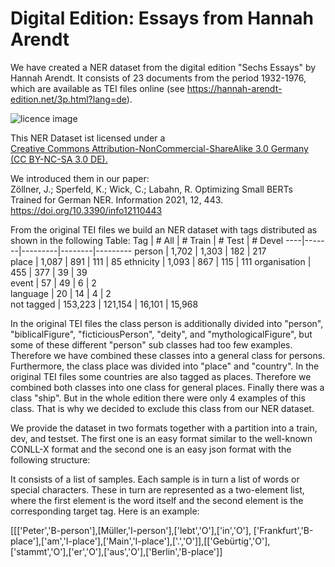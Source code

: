 # Digital Edition: Essays from Hannah Arendt
We have created a NER dataset from the digital edition "Sechs Essays" by Hannah Arendt. It consists of 23 documents from the period 1932-1976, which are available as TEI files online (see https://hannah-arendt-edition.net/3p.html?lang=de). 

![licence image](https://upload.wikimedia.org/wikipedia/commons/c/ce/Cc-by-nc-sa_euro_icon.svg "License")

This NER Dataset ist licensed under a  
[Creative Commons Attribution-NonCommercial-ShareAlike 3.0 Germany (CC BY-NC-SA 3.0 DE).](http://creativecommons.org/licenses/by-nc-sa/3.0/de/)

We introduced them in our paper:<br/>
Zöllner, J.; Sperfeld, K.; Wick, C.; Labahn, R. Optimizing Small BERTs Trained for German NER. Information 2021, 12, 443.<br/>
https://doi.org/10.3390/info12110443

From the original TEI files we build an NER dataset with tags distributed as shown in the following Table:
Tag | # All | # Train | # Test | # Devel
----|-------|---------|--------|---------
person | 1,702 | 1,303 | 182 | 217  
place        | 1,087 | 891 | 111 | 85 
ethnicity    | 1,093 | 867 | 115 | 111 
organisation | 455 | 377 | 39 | 39   
event        | 57 | 49 | 6 | 2    
language     | 20 | 14 | 4 | 2    
not tagged   | 153,223 | 121,154 | 16,101 | 15,968

In the original TEI files the class person is additionally divided into "person", "biblicalFigure", "ficticiousPerson", "deity", and "mythologicalFigure", but some of these different "person" sub classes had too few examples. Therefore we have combined these classes into a general class for persons. Furthermore, the class place was divided into "place" and "country". In the original TEI files some countries are also tagged as places. Therefore we combined both classes into one class for general places. Finally there was a class "ship". But in the whole edition there were only 4 examples of this class. That is why we decided to exclude this class from our NER dataset.

We provide the dataset in two formats together with a partition into a train, dev, and testset. The first one is an easy format similar to the well-known CONLL-X format and the second one is an easy json format with the following structure:

It consists of a list of samples. Each sample is in turn a list of words or special characters. These in turn are represented as a two-element list, where the first element is the word itself and the second element is the corresponding target tag. Here is an example:

[[['Peter','B-person'],[Müller,'I-person'],['lebt','O'],['in','O'], ['Frankfurt','B-place'],['am','I-place'],['Main','I-place'],['.','O']],[['Gebürtig','O'],['stammt','O'],['er','O'],['aus','O'],['Berlin','B-place']] 




